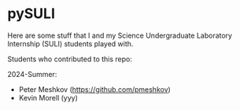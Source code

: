 # pySULI
Here are some stuff that I and my Science Undergraduate Laboratory Internship (SULI) students played with.


Students who contributed to this repo:

2024-Summer:
- Peter Meshkov (https://github.com/pmeshkov)
- Kevin Morell (yyy)

